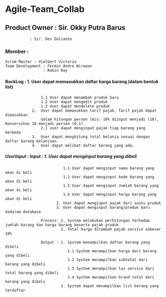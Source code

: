 # Agile-Team_Collab

## Product Owner : Sir. Okky Putra Barus
               : Sir. Des Dulianto
                 
 ### Member :
    Scrum Master : Vielbert Victorio
    Team Development : Fermin Andre Wirawan
                     : Robin Ray
                     
 #### BackLog : 1.	User dapat memasukkan daftar harga barang (dalam bentuk list)
                    1.1	User dapat menambah produk baru
                    1.2	User dapat mengedit produk
                    1.3	User dapat mendelete produk
                2.	User dapat memasukkan tarif pajak, Tarif pajak dapat dimasukkan 
                    dalam hitungan persen (mis: 10% diinput menjadi (10), Konversikan 10 menjadi persen (0,1)
                    2.1 user dapat menginput pajak tiap barang yang berbeda
                3.	User dapat menghitung total belanja sesuai dengan daftar barang belanjaan.
                4.	User dapat melihat daftar barang yang ada.

 
 ##### UserInput : Input : 1. User dapat menginput barang yang dibeli
                              1.1 User dapat menginput nama barang yang akan di beli
                              1.2 User dapat menginput kode barang yang akan di beli
                              1.3 User dapat menginput Jumlah barang yang akan di beli
                              1.4 User dapat menginput harga barang yang akan di beli
                           2. User dapat menginput pajak dari suatu produk
                           3. User dapat menginput barang/produk baru kedalam database
                           
                    Process: 1. System melakukan perhitungan terhadap jumlah barang dan harga barang beserta pajak produk
                             2. Total harga ditambah pajak service sebesar 10%
                             
                    Output : 1. System menampilkan daftar barang yang dibeli
                                1.1 System menampilkan harga dari barang yang dibeli
                                1.2 System menampilkan subtotal dari barang yang dibeli
                                1.3 System menampilkan tax service dari total barang yang dibeli
                                1.4 System menampilkan Grand total dari barang yang dibeli
                             2. System dapat menampilkan list barang yang terdaftar
                 
           
